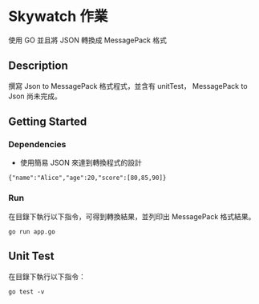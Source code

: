 # Skywatch 作業

使用 GO 並且將 JSON 轉換成 MessagePack 格式

## Description

撰寫 Json to MessagePack 格式程式，並含有 unitTest，
MessagePack to Json 尚未完成。

## Getting Started

### Dependencies

* 使用簡易 JSON 來達到轉換程式的設計
```
{"name":"Alice","age":20,"score":[80,85,90]}
```

### Run

在目錄下執行以下指令，可得到轉換結果，並列印出 MessagePack 格式結果。
```
go run app.go
```

## Unit Test

在目錄下執行以下指令：
```
go test -v 
```